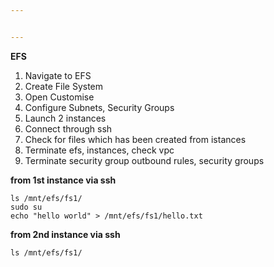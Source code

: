 ```yaml
---


---
```


<p><strong>EFS</strong></p>
<ol>
<li>Navigate to EFS</li>
<li>Create File System</li>
<li>Open Customise</li>
<li>Configure Subnets, Security Groups</li>
<li>Launch 2 instances</li>
<li>Connect through ssh</li>
<li>Check for files which has been created from istances</li>
<li>Terminate efs, instances, check vpc</li>
<li>Terminate security group outbound rules, security groups</li>
</ol>
<p><strong>from 1st instance via ssh</strong></p>
<pre><code>ls /mnt/efs/fs1/
sudo su
echo "hello world" &gt; /mnt/efs/fs1/hello.txt
</code></pre>
<p><strong>from 2nd instance via ssh</strong></p>
<pre><code>ls /mnt/efs/fs1/
</code></pre>

